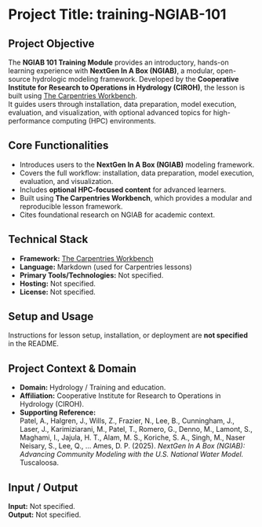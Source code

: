 # Project Title: **training-NGIAB-101**

## Project Objective  
The **NGIAB 101 Training Module** provides an introductory, hands-on learning experience with **NextGen In A Box (NGIAB)**, a modular, open-source hydrologic modeling framework. Developed by the **Cooperative Institute for Research to Operations in Hydrology (CIROH)**, the lesson is built using [The Carpentries Workbench](https://carpentries.github.io/sandpaper-docs/).  
It guides users through installation, data preparation, model execution, evaluation, and visualization, with optional advanced topics for high-performance computing (HPC) environments.

## Core Functionalities  
- Introduces users to the **NextGen In A Box (NGIAB)** modeling framework.  
- Covers the full workflow: installation, data preparation, model execution, evaluation, and visualization.  
- Includes **optional HPC-focused content** for advanced learners.  
- Built using **The Carpentries Workbench**, which provides a modular and reproducible lesson framework.  
- Cites foundational research on NGIAB for academic context.  

## Technical Stack  
- **Framework:** [The Carpentries Workbench](https://carpentries.github.io/sandpaper-docs/)  
- **Language:** Markdown (used for Carpentries lessons)  
- **Primary Tools/Technologies:** Not specified.  
- **Hosting:** Not specified.  
- **License:** Not specified.  

## Setup and Usage  
Instructions for lesson setup, installation, or deployment are **not specified** in the README.  

## Project Context & Domain  
- **Domain:** Hydrology / Training and education.  
- **Affiliation:** Cooperative Institute for Research to Operations in Hydrology (CIROH).  
- **Supporting Reference:**  
  Patel, A., Halgren, J., Wills, Z., Frazier, N., Lee, B., Cunningham, J., Laser, J., Karimiziarani, M., Patel, T., Romero, G., Denno, M., Lamont, S., Maghami, I., Jajula, H. T., Alam, M. S., Koriche, S. A., Singh, M., Naser Neisary, S., Lee, Q., … Ames, D. P. (2025). *NextGen In A Box (NGIAB): Advancing Community Modeling with the U.S. National Water Model.* Tuscaloosa.  

## Input / Output  
**Input:** Not specified.  
**Output:** Not specified.  
